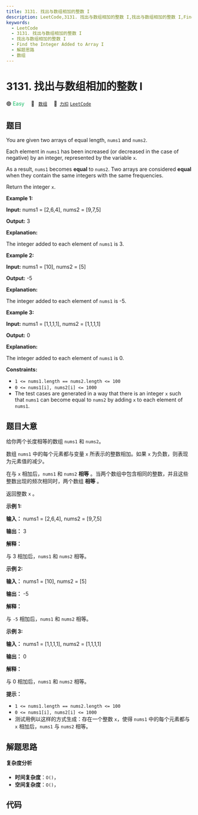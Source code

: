 ```yaml
---
title: 3131. 找出与数组相加的整数 I
description: LeetCode,3131. 找出与数组相加的整数 I,找出与数组相加的整数 I,Find the Integer Added to Array I,解题思路,数组
keywords:
  - LeetCode
  - 3131. 找出与数组相加的整数 I
  - 找出与数组相加的整数 I
  - Find the Integer Added to Array I
  - 解题思路
  - 数组
---
```


# 3131. 找出与数组相加的整数 I

🟢 <font color=#15bd66>Easy</font>&emsp; 🔖&ensp; [`数组`](/tag/array.md)&emsp; 🔗&ensp;[`力扣`](https://leetcode.cn/problems/find-the-integer-added-to-array-i) [`LeetCode`](https://leetcode.com/problems/find-the-integer-added-to-array-i)

## 题目

You are given two arrays of equal length, `nums1` and `nums2`.

Each element in `nums1` has been increased (or decreased in the case of
negative) by an integer, represented by the variable `x`.

As a result, `nums1` becomes **equal** to `nums2`. Two arrays are considered
**equal** when they contain the same integers with the same frequencies.

Return the integer `x`.



**Example 1:**

**Input:** nums1 = [2,6,4], nums2 = [9,7,5]

**Output:** 3

**Explanation:**

The integer added to each element of `nums1` is 3.

**Example 2:**

**Input:** nums1 = [10], nums2 = [5]

**Output:** -5

**Explanation:**

The integer added to each element of `nums1` is -5.

**Example 3:**

**Input:** nums1 = [1,1,1,1], nums2 = [1,1,1,1]

**Output:** 0

**Explanation:**

The integer added to each element of `nums1` is 0.



**Constraints:**

  * `1 <= nums1.length == nums2.length <= 100`
  * `0 <= nums1[i], nums2[i] <= 1000`
  * The test cases are generated in a way that there is an integer `x` such that `nums1` can become equal to `nums2` by adding `x` to each element of `nums1`.


## 题目大意

给你两个长度相等的数组 `nums1` 和 `nums2`。

数组 `nums1` 中的每个元素都与变量 `x` 所表示的整数相加。如果 `x` 为负数，则表现为元素值的减少。

在与 `x` 相加后，`nums1` 和 `nums2` **相等** 。当两个数组中包含相同的整数，并且这些整数出现的频次相同时，两个数组 **相等**
。

返回整数 `x` 。



**示例 1:**

**输入：** nums1 = [2,6,4], nums2 = [9,7,5]

**输出：** 3

**解释：**

与 3 相加后，`nums1` 和 `nums2` 相等。

**示例 2:**

**输入：** nums1 = [10], nums2 = [5]

**输出：** -5

**解释：**

与 `-5` 相加后，`nums1` 和 `nums2` 相等。

**示例 3:**

**输入：** nums1 = [1,1,1,1], nums2 = [1,1,1,1]

**输出：** 0

**解释：**

与 0 相加后，`nums1` 和 `nums2` 相等。



**提示：**

  * `1 <= nums1.length == nums2.length <= 100`
  * `0 <= nums1[i], nums2[i] <= 1000`
  * 测试用例以这样的方式生成：存在一个整数 `x`，使得 `nums1` 中的每个元素都与 `x` 相加后，`nums1` 与 `nums2` 相等。


## 解题思路

#### 复杂度分析

- **时间复杂度**：`O()`，
- **空间复杂度**：`O()`，

## 代码

```javascript

```